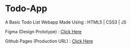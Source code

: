 # Todo-App
A Basic Todo List Webapp Made Using : HTML5 | CSS3 | JS

Figma (Design Prototype) : [Click Here](https://www.figma.com/community/file/1082222737032128309)

Github Pages (Production URL) : [Click Here](https://sonimonish00.github.io/Todo-App/)
